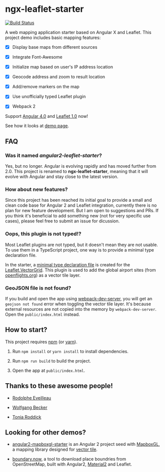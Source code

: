 ngx-leaflet-starter
========================

[![Build Status](https://travis-ci.org/haoliangyu/angular2-leaflet-starter.svg?branch=master)](https://github.com/haoliangyu/angular2-leaflet-starter)


A web mapping application starter based on Angular X and Leaflet. This project demo includes basic mapping features:

-	[x] Display base maps from different sources

-	[x] Integrate Font-Awesome

-	[x] Initialize map based on user's IP address location

-	[x] Geocode address and zoom to result location

-	[x] Add/remove markers on the map

- [x] Use unofficially typed Leaflet plugin

-	[x] Webpack 2

Support [Angular 4.0](https://angular.io/) and [Leaflet 1.0](http://leafletjs.com/) now!

See how it looks at [demo page](http://haoliangyu.github.io/angular2-leaflet-starter/).

FAQ
--------------

### Was it named *angular2-leaflet-starter*?

Yes, but no longer. Angular is evolving rapidly and has moved further from 2.0. This project is renamed to **ngx-leaflet-starter**, meaning that it will evolve with Angular and stay close to the latest version.

### How about new features?

Since this project has been reached its initial goal to provide a small and clean code base for Angular 2 and Leaflet integration, currently there is no plan for new feature development. But I am open to suggestions and PRs. If you think it's beneficial to add something new (not for very specific use cases), please feel free to submit an issue for dicussion.

### Oops, this plugin is not typed!?

Most Leaflet plugins are not typed, but it doesn't mean they are not usable. To use them in a TypeScript project, one way is to provide a minimal type declaration file.

In the starter, a [minimal type declaration file](https://github.com/haoliangyu/angular2-leaflet-starter/blob/master/public_src/typings/leaflet.vectorgrid.d.ts) is created for the [Leaflet.VectorGrid](https://github.com/Leaflet/Leaflet.VectorGrid). This plugin is used to add the global airport sites (from [openflights.org](http://openflights.org/)) as a vector tile layer.

### GeoJSON file is not found?

If you build and open the app using [webpack-dev-server](https://github.com/webpack/webpack-dev-server), you will get an `geojson not found` error when toggling the vector tile layer. It's because external resources are not copied into the memory by `webpack-dev-server`. Open the `public/index.html` instead.

How to start?
--------------

This project requires [npm](https://www.npmjs.com/) (or [yarn](https://yarnpkg.com/)).

1.	Run `npm install` or `yarn install` to install dependencies.

2.	Run `npm run build` to build the project.

3.  Open the app at `public/index.html`.

Thanks to these awesome people!
-------------------------------

-	[Rodolphe Eveilleau](https://github.com/rdphv)

- [Wolfgang Becker](https://github.com/vimwb)

- [Tonia Roddick](https://github.com/troddick)

Looking for other demos?
-------------------------------

* [angular2-mapboxgl-starter](https://github.com/haoliangyu/angular2-mapboxgl-starter) is an Angular 2 project seed with [MapboxGL](https://www.mapbox.com/mapbox-gl-js/api/), a mapping library designed for [vector tile](https://www.mapbox.com/help/define-vector-tiles/).

* [boundary.now](https://github.com/haoliangyu/boundary.now), a tool to download place boundries from OpenStreetMap, built with Angular2, [Material2](https://github.com/angular/material2) and Leaflet.
